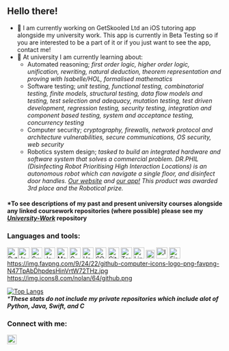 ## Hello there!

- 🔭 I am currently working on GetSkooled Ltd an iOS tutoring app alongside my university work. This app is currently in Beta Testing so if you are interested to be a part of it or if you just want to see the app, contact me!
- 🌱 At university I am currently learning about:
  - Automated reasoning; <em>first order logic, higher order logic, unification, rewriting, natural deduction, theorem representation and proving with Isabelle/HOL, formalised mathematics</em>
  - Software testing; <em>unit testing, functional testing, combinatorial testing, finite models, structural testing, data flow models and testing,  test selection and adequacy, mutation testing, test driven development, regression testing, security testing, integration and component based testing, system and acceptance testing, concurrency testing</em>
  - Computer security; <em>cryptography, firewalls, network protocol and architecture vulnerabilities, secure communications, OS security, web security</em>
  - Robotics system design; <em>tasked to build an integrated hardware and software system that solves a commercial problem. DR.PHIL (Disinfecting Robot Prioritising High Interaction Locations) is an autonomous robot which can navigate a single floor, and disinfect door handles. [Our website](https://group13.sdp.inf.ed.ac.uk/index.html) and [our app!](https://testflight.apple.com/join/u0xfjzlP) This product was awarded 3rd place and the Robotical prize.</em>

#### *To see descriptions of my past and present university courses alongside any linked coursework repositories (where possible) please see my <em>[University-Work](https://github.com/hwixley/University-Work)</em> repository<br>

### Languages and tools:

<img src="https://img.icons8.com/color/48/000000/python.png" alt="Python" width="26px"><img src="https://img.icons8.com/color/48/000000/java-coffee-cup-logo.png" alt="Java" width="26px">
<img src="https://img.icons8.com/fluent/48/000000/swift.png" alt="Swift" width="26px">
<img src="https://img.icons8.com/color/64/000000/javascript.png" alt="Javascript" width="26px">
<img src="https://img.icons8.com/fluent/48/000000/matlab.png" alt="Matlab" width="26px">
<img src="https://img.icons8.com/color/48/000000/c-programming.png" alt="C" width="26px">
<img src="https://img.icons8.com/color/48/000000/haskell.png" alt="Haskell" width="26px">
<img src="https://bs-uploads.toptal.io/blackfish-uploads/components/skill_page/content/logo_file/logo/195568/sql-64a6e0f07773cf17581e76ca09e17dbc.png" alt="SQL" width="26px">
<img src="https://www.pngrepo.com/png/312259/512/github.png" alt="Git" width="26px">
<img src="https://img.icons8.com/plasticine/64/000000/console.png" alt="Terminal" width="26px">
<img src="https://img.icons8.com/color/48/000000/linux.png" alt="Linux" width="26px">
<img src="https://upload.wikimedia.org/wikipedia/commons/1/15/Robot_Operating_System_logo.svg" alt="ROS" width="20px">
<img src="https://isabelle.in.tum.de/img/isabelle.png" alt="Isabelle" width="26px">
<img src="https://www.codex.academy/img/tech-logos/firebase.png" alt="Firebase" width="26px">
https://img.favpng.com/9/24/22/github-computer-icons-logo-png-favpng-N47TpAbDhpdesHinVrtW72THz.jpg
https://img.icons8.com/nolan/64/github.png

[![Top Langs](https://github-readme-stats.vercel.app/api/top-langs/?username=hwixley&layout=compact&langs_count=4)](https://github.com/anuraghazra/github-readme-stats)
<br/>
<em>***These stats do not include my private repositories which include alot of Python, Java, Swift, and C**</em>
<br>

### Connect with me:
[<img align="left" width="22px" src="https://img.icons8.com/fluent/48/000000/linkedin.png" />][linkedin]

[linkedin]: https://www.linkedin.com/in/harry-wixley/

